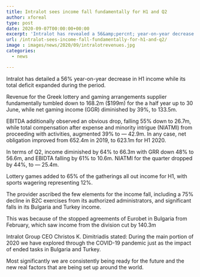 ```yaml
---
title: Intralot sees income fall fundamentally for H1 and Q2
author: xforeal 
type: post
date: 2020-09-07T00:00:00+00:00
excerpt: 'Intralot has revealed a 56&amp;percnt; year-on-year decrease in H1 income while its total deficit expanded during the period '
url: /intralot-sees-income-fall-fundamentally-for-h1-and-q2/
image : images/news/2020/09/intralotrevenues.jpg
categories:
  - news

---
```

Intralot has detailed a 56&percnt; year-on-year decrease in H1 income while its total deficit expanded during the period. 

Revenue for the Greek lottery and gaming arrangements supplier fundamentally tumbled down to 168.2m ($199m) for the a half year up to 30 June, while net gaming income (GGR) diminished by 39&percnt;, to 133.5m. 

EBITDA additionally observed an obvious drop, falling 55&percnt; down to 26.7m, while total compensation after expense and minority intrigue (NIATMI) from proceeding with activities, augmented 39&percnt; to &#8212; 42.9m. In any case, net obligation improved from 652.4m in 2019, to 623.1m for H1 2020. 

In terms of Q2, income diminished by 64&percnt; to 66.3m with GRR down 48&percnt; to 56.6m, and EBIDTA falling by 61&percnt; to 10.6m. NIATMI for the quarter dropped by 44&percnt;, to &#8212; 25.4m. 

Lottery games added to 65&percnt; of the gatherings all out income for H1, with sports wagering representing 12&percnt;. 

The provider ascribed the few elements for the income fall, including a 75&percnt; decline in B2C exercises from its authorized administrators, and significant falls in its Bulgaria and Turkey income. 

This was because of the stopped agreements of Eurobet in Bulgaria from February, which saw income from the division cut by 140.3m 

Intralot Group CEO Christos K. Dimitriadis stated: During the main portion of 2020 we have explored through the COVID-19 pandemic just as the impact of ended tasks in Bulgaria and Turkey. 

Most significantly we are consistently being ready for the future and the new real factors that are being set up around the world.